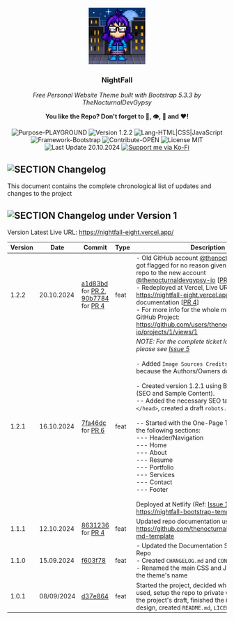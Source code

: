 <p align="center"><img src="/md_assets/img-profile.png" alt="Logo" width="130" height="130"></p>
<h3 align="center">NightFall</h3>
<p align="center"><em>Free Personal Website Theme built with Bootstrap 5.3.3 by TheNocturnalDevGypsy</em></p>
<p align="center"><strong>You like the Repo? Don't forget to 🌟, 👁️, 🔱 and ❤️!</strong></p>
<p align="center">
   <img src="https://img.shields.io/badge/Purpose-PLAYGROUND-%2300416a?logoColor=white&labelColor=%2300416a&color=%2324292e&textColor=white" alt="Purpose-PLAYGROUND">
   <img src="https://img.shields.io/badge/Version-1.2.2-%2300416a?logoColor=white&labelColor=%2300416a&color=%2324292e&textColor=white" alt="Version 1.2.2">
   <img src="https://img.shields.io/badge/Lang-HTML%20|%20CSS%20|%20JavaScript-%2300416a?logoColor=white&labelColor=%2300416a&color=%2324292e&textColor=white" alt="Lang-HTML|CSS|JavaScript">
   <img src="https://img.shields.io/badge/Framework-Bootstrap-%2300416a?logoColor=white&labelColor=%2300416a&color=%2324292e&textColor=white" alt="Framework-Bootstrap">
   <img src="https://img.shields.io/badge/Contribute-OPEN-%2300416a?logoColor=white&labelColor=%2300416a&color=%2324292e&textColor=white" alt="Contribute-OPEN">
   <img src="https://img.shields.io/badge/License-MIT-%2300416a?logoColor=white&labelColor=%2300416a&color=%2324292e&textColor=white" alt="License MIT">
   <img src="https://img.shields.io/badge/Last%20Update-20.10.2024-%2300416a?logoColor=white&labelColor=%2300416a&color=%2324292e&textColor=white" alt="Last Update 20.10.2024">
   <a href="https://ko-fi.com/thenocturnaldevgypsy">
      <img src="https://img.shields.io/badge/Support%20me%20via%20Ko--Fi-%2300416a?logo=ko-fi&logoColor=white&color=%2300416a&textColor=white" alt="Support me via Ko-Fi">
   </a>
</p>

## ![SECTION Changelog](https://custom-icon-badges.demolab.com/badge/-Changelog-24292e?logo=log&logoColor=white&labelColor=00416a)
This document contains the complete chronological list of updates and changes to the project

## ![SECTION Changelog under Version 1](https://custom-icon-badges.demolab.com/badge/-Changelog%20under%20Version%201-24292e?logo=flame&logoColor=white&labelColor=2471AE)

Version Latest Live URL: https://nightfall-eight.vercel.app/

| Version | Date | Commit | Type | Description |
| ------------- | ------------- | ------------- | ------------- | ------------- |
| 1.2.2 | 20.10.2024 | [a1d83bd](https://github.com/thenocturnaldevgypsy-io/nightfall-bootstrap-template-personal/commit/a1d83bdcec79df4879ae65dd5b770ddd0889c0ba) for [PR 2](https://github.com/thenocturnaldevgypsy-io/nightfall-bootstrap-template-personal/pull/2), [90b7784](https://github.com/thenocturnaldevgypsy-io/nightfall-bootstrap-template-personal/commit/90b7784409d954c01fe0ee237176f08257150786) for [PR 4](https://github.com/thenocturnaldevgypsy-io/nightfall-bootstrap-template-personal/pull/4) | feat | - Old GitHub account [@thenocturnaldevgypsy](https://github.com/thenocturnaldevgypsy) got flagged for no reason given, recreating the repo to the new account [@thenocturnaldevgypsy-io](https://github.com/thenocturnaldevgypsy-io) [[PR 2](https://github.com/thenocturnaldevgypsy-io/nightfall-bootstrap-template-personal/pull/2)]<br>- Redeployed at Vercel, Live URL: https://nightfall-eight.vercel.app/, updated documentation [[PR 4](https://github.com/thenocturnaldevgypsy-io/nightfall-bootstrap-template-personal/pull/4)]<br>- For more info for the whole migration, see GitHub Project: https://github.com/users/thenocturnaldevgypsy-io/projects/1/views/1 |
| 1.2.1 | 16.10.2024 | [7fa46dc](https://github.com/thenocturnaldevgypsy/nightfall-bootstrap-template-developer-portfolio/commit/7fa46dc29b2c4589f2936470847537c702c97dcb) for [PR 6](https://github.com/thenocturnaldevgypsy/nightfall-bootstrap-template-developer-portfolio/pull/6) | feat | *NOTE: For the complete ticket logs/activities, please see [Issue 5](https://github.com/thenocturnaldevgypsy/nightfall-bootstrap-template-developer-portfolio/issues/5)*<br><br>- Added `Image Sources Credits` at `README.md` because the Authors/Owners deserved it.<br><br>- Created version 1.2.1 using Bootstrap 5.3.3 (SEO and Sample Content).<br>-- Added the necessary SEO tags at the `<head></head>`, created a draft `robots.txt`<br><br>-- Started with the One-Page Template, created the following sections:<br>--- Header/Navigation<br>--- Home<br>--- About<br>--- Resume<br>--- Portfolio<br>--- Services<br>--- Contact<br>--- Footer<br><br>Deployed at Netlify (Ref: [Issue 12](https://github.com/thenocturnaldevgypsy/nightfall-bootstrap-template-personal/issues/12)) : https://nightfall-bootstrap-template.netlify.app/ |
| 1.1.1 | 12.10.2024 | [8631236](https://github.com/thenocturnaldevgypsy/nightfall-bootstrap-template-developer-portfolio/pull/4/commits/8631236253cde72f2b528f63e7228a2fbe1fe0f4) for [PR 4](https://github.com/thenocturnaldevgypsy/nightfall-bootstrap-template-developer-portfolio/pull/4) | feat | Updated repo documentation using https://github.com/thenocturnaldevgypsy/github-md-template |
| 1.1.0 | 15.09.2024 | [f603f78](https://github.com/thenocturnaldevgypsy/nightfall-bootstrap-template-developer-portfolio/commit/f603f78ce1873ed514b6743800422f6c86b9a0c9) | feat | - Updated the Documentation Structure of the Repo<br>- Created `CHANGELOG.md` and `CONTRIBUTING.md`<br>- Renamed the main CSS and JS files to match the theme's name |
| 1.0.1 | 08/09/2024 | [d37e864](https://github.com/thenocturnaldevgypsy/nightfall-bootstrap-template-developer-portfolio/commit/d37e864171e7ea136242b7f05cfb609ea07de06b) | feat | Started the project, decided which tools to be used, setup the repo to private while working on the project's draft, finished the initial directory design, created `README.md`, `LICENSE`, `FUNDING.yml`. |